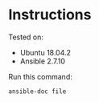 # Instructions

Tested on:
- Ubuntu 18.04.2
- Ansible 2.7.10

Run this command:

    ansible-doc file
